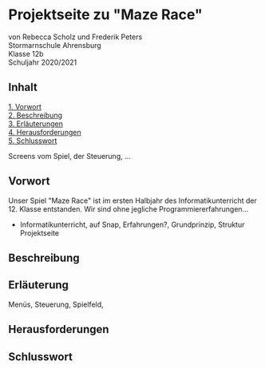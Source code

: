 # Projektseite zu "Maze Race"

von Rebecca Scholz und Frederik Peters                                                                                                                                             
Stormarnschule Ahrensburg                                                                                                                                                           
Klasse 12b                                                                                                                                                                         
Schuljahr 2020/2021

## Inhalt

[1. Vorwort](#1)                                                                                                                                                                   
[2. Beschreibung](#2)                                                                                                                                                               
[3. Erläuterungen](#3)                                                                                                                                                             
[4. Herausforderungen](#4)                                                                                                                                                         
[5. Schlusswort](#5)

Screens vom Spiel, der Steuerung, ...

## Vorwort<a name="1"></a>

Unser Spiel "Maze Race" ist im ersten Halbjahr des Informatikunterricht der 12. Klasse entstanden. Wir sind ohne jegliche Programmiererfahrungen...

- Informatikunterricht, auf Snap, Erfahrungen?, Grundprinzip, Struktur Projektseite

## Beschreibung<a name="2"></a>

## Erläuterung<a name="3"></a>

Menüs, Steuerung, Spielfeld,

## Herausforderungen<a name="4"></a>

## Schlusswort<a name="5"></a>
